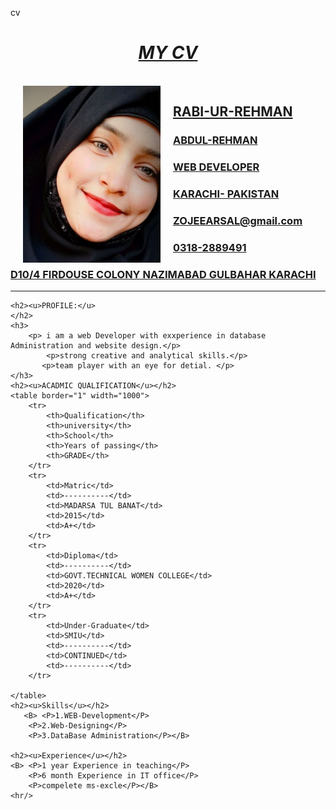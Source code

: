 cv
<!DOCTYPE html>
<html>
<head>
    <meta charset="utf-8" />
    <title>CV</title>
</head>
<body>
    <center><h1><b><i><u>MY CV</u></i></b></h1></center>
    <br />
    <img src="30.jpg" width="220" hspace="20" align="left" />
    <u><h2>RABI-UR-REHMAN</h2>
    <h3>ABDUL-REHMAN</h3>
    <h3>WEB DEVELOPER</h3>
    <h3>KARACHI- PAKISTAN</h3>
    <h3><a href="ZOJEEARSAL@gmail.com">ZOJEEARSAL@gmail.com</a></h3>
    <h3>0318-2889491</h3>
<h3>D10/4 FIRDOUSE COLONY NAZIMABAD GULBAHAR KARACHI</h3></u>
    <hr/>

    <h2><u>PROFILE:</u>
    </h2>
    <h3>
        <p> i am a web Developer with exxperience in database Administration and website design.</p> 
            <p>strong creative and analytical skills.</p>
           <p>team player with an eye for detial. </p>
    </h3>
    <h2><u>ACADMIC QUALIFICATION</u></h2>
    <table border="1" width="1000">
        <tr>
            <th>Qualification</th>
            <th>university</th>
            <th>School</th>
            <th>Years of passing</th>
            <th>GRADE</th>
        </tr>
        <tr>
            <td>Matric</td>
            <td>----------</td>
            <td>MADARSA TUL BANAT</td>
            <td>2015</td>
            <td>A+</td>
        </tr>
        <tr>
            <td>Diploma</td>
            <td>----------</td>
            <td>GOVT.TECHNICAL WOMEN COLLEGE</td>
            <td>2020</td>
            <td>A+</td>
        </tr>
        <tr>
            <td>Under-Graduate</td>
            <td>SMIU</td>
            <td>----------</td>
            <td>CONTINUED</td>
            <td>----------</td>
        </tr>

    </table>
    <h2><u>Skills</u></h2>
       <B> <P>1.WEB-Development</P>
        <P>2.Web-Designing</P>
        <P>3.DataBase Administration</P></B>
    
    <h2><u>Experience</u></h2>
    <B> <P>1 year Experience in teaching</P>
        <P>6 month Experience in IT office</P>
        <P>compelete ms-excle</P></B>
    <hr/>
</body>
</html>

